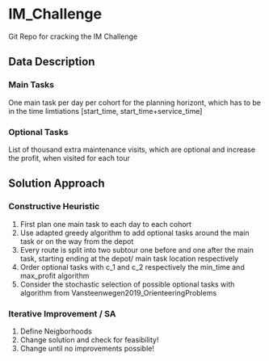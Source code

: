 # IM_Challenge
Git Repo for cracking the IM Challenge

## Data Description

### Main Tasks
One main task per day per cohort for the planning horizont, which has to be in the time limtiations [start_time, start_time+service_time]

### Optional Tasks
 List of thousand extra maintenance visits, which are optional and increase the profit, when visited for each tour

## Solution Approach

### Constructive Heuristic

1. First plan one main task to each day to each cohort
2. Use adapted greedy algorithm to add optional tasks around the main task or on the way from the depot
3. Every route is split into two subtour one before and one after the main task, starting ending at the depot/ main task location respectively
4. Order optional tasks with c_1 and c_2 respectively the min_time and max_profit algorithm
5. Consider the stochastic selection of possible optional tasks with algorithm from Vansteenwegen2019_OrienteeringProblems

### Iterative Improvement / SA 

1. Define Neigborhoods
2. Change solution and check for feasibility!
3. Change until no improvements possible!
